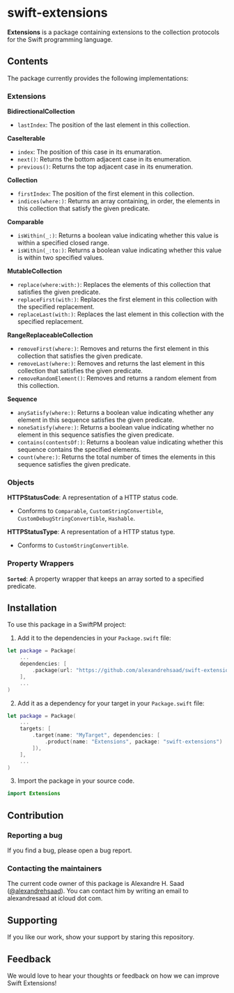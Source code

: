 # swift-extensions

**Extensions** is a package containing extensions to the collection protocols for the Swift programming language.

## Contents

The package currently provides the following implementations:

### Extensions

**BidirectionalCollection**

- `lastIndex`: The position of the last element in this collection.

**CaseIterable**

- `index`: The position of this case in its enumaration.
- `next()`: Returns the bottom adjacent case in its enumeration.
- `previous()`: Returns the top adjacent case in its enumeration.

**Collection**

- `firstIndex`: The position of the first element in this collection.
- `indices(where:)`: Returns an array containing, in order, the elements in this collection that satisfy the given predicate.

**Comparable**

- `isWithin(_:)`: Returns a boolean value indicating whether this value is within a specified closed range.
- `isWithin(_:to:)`: Returns a boolean value indicating whether this value is within two specified values.

**MutableCollection**

- `replace(where:with:)`: Replaces the elements of this collection that satisfies the given predicate.
- `replaceFirst(with:)`: Replaces the first element in this collection with the specified replacement.
- `replaceLast(with:)`: Replaces the last element in this collection with the specified replacement.

**RangeReplaceableCollection**

- `removeFirst(where:)`: Removes and returns the first element in this collection that satisfies the given predicate.
- `removeLast(where:)`: Removes and returns the last element in this collection that satisfies the given predicate.
- `removeRandomElement()`: Removes and returns a random element from this collection.

**Sequence**

- `anySatisfy(where:)`: Returns a boolean value indicating whether any element in this sequence satisfies the given predicate.
- `noneSatisfy(where:)`: Returns a boolean value indicating whether no element in this sequence satisfies the given predicate.
- `contains(contentsOf:)`: Returns a boolean value indicating whether this sequence contains the specified elements.
- `count(where:)`: Returns the total number of times the elements in this sequence satisfies the given predicate.

### Objects

**HTTPStatusCode**: A representation of a HTTP status code.

- Conforms to `Comparable`, `CustomStringConvertible`, `CustomDebugStringConvertible`, `Hashable`.

**HTTPStatusType**: A representation of a HTTP status type.

- Conforms to `CustomStringConvertible`.

### Property Wrappers

**`Sorted`**: A property wrapper that keeps an array sorted to a specified predicate.

## Installation

To use this package in a SwiftPM project:

1. Add it to the dependencies in your `Package.swift` file:

```swift
let package = Package(
    ...
    dependencies: [
        .package(url: "https://github.com/alexandrehsaad/swift-extensions.git", branch: "main")
    ],
    ...
)
```

2. Add it as a dependency for your target in your `Package.swift` file:

```swift
let package = Package(
    ...
    targets: [
        .target(name: "MyTarget", dependencies: [
            .product(name: "Extensions", package: "swift-extensions")
        ]),
    ],
    ...
)
```

3. Import the package in your source code.

```swift
import Extensions
```

## Contribution

### Reporting a bug

If you find a bug, please open a bug report.

### Contacting the maintainers

The current code owner of this package is Alexandre H. Saad ([@alexandrehsaad](https://github.com/alexandrehsaad)). You can contact him by writing an email to alexandresaad at icloud dot com.

## Supporting

If you like our work, show your support by staring this repository.

## Feedback

We would love to hear your thoughts or feedback on how we can improve Swift Extensions!
